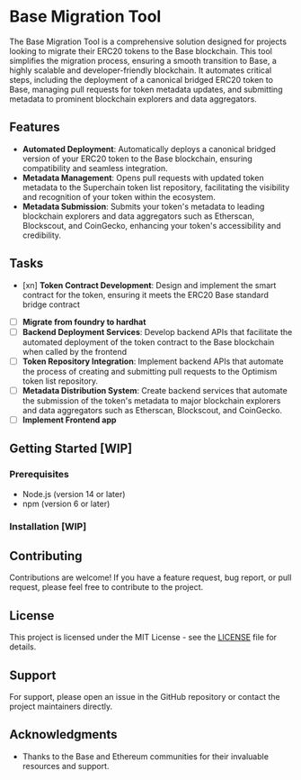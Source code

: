 # Base Migration Tool

The Base Migration Tool is a comprehensive solution designed for projects looking to migrate their ERC20 tokens to the Base blockchain. This tool simplifies the migration process, ensuring a smooth transition to Base, a highly scalable and developer-friendly blockchain. It automates critical steps, including the deployment of a canonical bridged ERC20 token to Base, managing pull requests for token metadata updates, and submitting metadata to prominent blockchain explorers and data aggregators.

## Features

- **Automated Deployment**: Automatically deploys a canonical bridged version of your ERC20 token to the Base blockchain, ensuring compatibility and seamless integration.
- **Metadata Management**: Opens pull requests with updated token metadata to the Superchain token list repository, facilitating the visibility and recognition of your token within the ecosystem.
- **Metadata Submission**: Submits your token's metadata to leading blockchain explorers and data aggregators such as Etherscan, Blockscout, and CoinGecko, enhancing your token's accessibility and credibility.

## Tasks

- [xn] **Token Contract Development**: Design and implement the smart contract for the token, ensuring it meets the ERC20 Base standard bridge contract
- [ ] **Migrate from foundry to hardhat**
- [ ] **Backend Deployment Services**: Develop backend APIs that facilitate the automated deployment of the token contract to the Base blockchain when called by the frontend
- [ ] **Token Repository Integration**: Implement backend APIs that automate the process of creating and submitting pull requests to the Optimism token list repository.
- [ ] **Metadata Distribution System**: Create backend services that automate the submission of the token's metadata to major blockchain explorers and data aggregators such as Etherscan, Blockscout, and CoinGecko.
- [ ] **Implement Frontend app**

## Getting Started [WIP]

### Prerequisites

- Node.js (version 14 or later)
- npm (version 6 or later)

### Installation [WIP]

## Contributing

Contributions are welcome! If you have a feature request, bug report, or pull request, please feel free to contribute to the project.

## License

This project is licensed under the MIT License - see the [LICENSE](LICENSE) file for details.

## Support

For support, please open an issue in the GitHub repository or contact the project maintainers directly.

## Acknowledgments

- Thanks to the Base and Ethereum communities for their invaluable resources and support.
